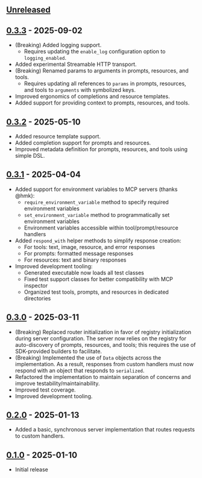 ## [Unreleased]

## [0.3.3] - 2025-09-02

- (Breaking) Added logging support.
  - Requires updating the `enable_log` configuration option to `logging_enabled`.
- Added experimental Streamable HTTP transport.
- (Breaking) Renamed params to arguments in prompts, resources, and tools.
  - Requires updating all references to `params` in prompts, resources, and tools to `arguments` with symbolized keys.
- Improved ergonomics of completions and resource templates.
- Added support for providing context to prompts, resources, and tools.

## [0.3.2] - 2025-05-10

- Added resource template support.
- Added completion support for prompts and resources.
- Improved metadata definition for prompts, resources, and tools using simple DSL.

## [0.3.1] - 2025-04-04

- Added support for environment variables to MCP servers (thanks @hmk):
  - `require_environment_variable` method to specify required environment variables
  - `set_environment_variable` method to programmatically set environment variables
  - Environment variables accessible within tool/prompt/resource handlers
- Added `respond_with` helper methods to simplify response creation:
  - For tools: text, image, resource, and error responses
  - For prompts: formatted message responses
  - For resources: text and binary responses
- Improved development tooling:
  - Generated executable now loads all test classes
  - Fixed test support classes for better compatibility with MCP inspector
  - Organized test tools, prompts, and resources in dedicated directories

## [0.3.0] - 2025-03-11

- (Breaking) Replaced router initialization in favor of registry initialization during server configuration. The server now relies on the registry for auto-discovery of prompts, resources, and tools; this requires the use of SDK-provided builders to facilitate.
- (Breaking) Implemented the use of `Data` objects across the implementation. As a result, responses from custom handlers must now respond with an object that responds to `serialized`.
- Refactored the implementation to maintain separation of concerns and improve testability/maintainability.
- Improved test coverage.
- Improved development tooling.

## [0.2.0] - 2025-01-13

- Added a basic, synchronous server implementation that routes requests to custom handlers.

## [0.1.0] - 2025-01-10

- Initial release

[Unreleased]: https://github.com/dickdavis/model-context-protocol-rb/compare/v0.3.3...HEAD
[0.3.3]: https://github.com/dickdavis/model-context-protocol-rb/compare/v0.3.2...v0.3.3
[0.3.2]: https://github.com/dickdavis/model-context-protocol-rb/compare/v0.3.1...v0.3.2
[0.3.1]: https://github.com/dickdavis/model-context-protocol-rb/compare/v0.3.0...v0.3.1
[0.3.0]: https://github.com/dickdavis/model-context-protocol-rb/compare/v0.2.0...v0.3.0
[0.2.0]: https://github.com/dickdavis/model-context-protocol-rb/compare/v0.1.0...v0.2.0
[0.1.0]: https://github.com/dickdavis/model-context-protocol-rb/releases/tag/v0.1.0
